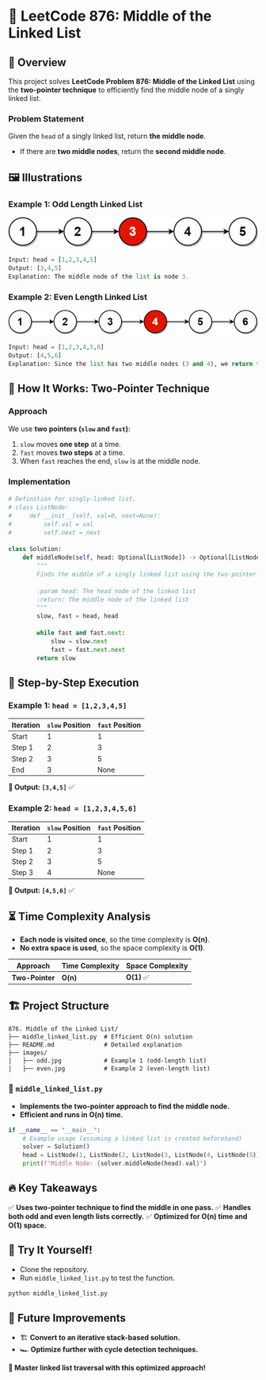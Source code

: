 # 🔗 **LeetCode 876: Middle of the Linked List**

## 📌 **Overview**
This project solves **LeetCode Problem 876: Middle of the Linked List** using the **two-pointer technique** to efficiently find the middle node of a singly linked list.

### **Problem Statement**
Given the `head` of a singly linked list, return **the middle node**.
- If there are **two middle nodes**, return the **second middle node**.

## 🖼 **Illustrations**
### **Example 1: Odd Length Linked List**
![Odd Length Linked List](images/odd.jpg)

```python
Input: head = [1,2,3,4,5]
Output: [3,4,5]
Explanation: The middle node of the list is node 3.
```

### **Example 2: Even Length Linked List**
![Even Length Linked List](images/even.jpg)

```python
Input: head = [1,2,3,4,5,6]
Output: [4,5,6]
Explanation: Since the list has two middle nodes (3 and 4), we return the second one.
```

## 🚀 **How It Works: Two-Pointer Technique**

### **Approach**
We use **two pointers (`slow` and `fast`)**:
1. `slow` moves **one step** at a time.
2. `fast` moves **two steps** at a time.
3. When `fast` reaches the end, `slow` is at the middle node.

### **Implementation**
```python
# Definition for singly-linked list.
# class ListNode:
#     def __init__(self, val=0, next=None):
#         self.val = val
#         self.next = next

class Solution:
    def middleNode(self, head: Optional[ListNode]) -> Optional[ListNode]:
        """
        Finds the middle of a singly linked list using the two-pointer technique.

        :param head: The head node of the linked list
        :return: The middle node of the linked list
        """
        slow, fast = head, head

        while fast and fast.next:
            slow = slow.next
            fast = fast.next.next
        return slow
```

## 📌 **Step-by-Step Execution**

### **Example 1: `head = [1,2,3,4,5]`**
| Iteration | `slow` Position | `fast` Position |
|-----------|----------------|-----------------|
| Start     | 1              | 1               |
| Step 1    | 2              | 3               |
| Step 2    | 3              | 5               |
| End       | 3              | None            |

**🔹 Output: `[3,4,5]`** ✅

### **Example 2: `head = [1,2,3,4,5,6]`**
| Iteration | `slow` Position | `fast` Position |
|-----------|----------------|-----------------|
| Start     | 1              | 1               |
| Step 1    | 2              | 3               |
| Step 2    | 3              | 5               |
| Step 3    | 4              | None            |

**🔹 Output: `[4,5,6]`** ✅

## ⏳ **Time Complexity Analysis**
- **Each node is visited once**, so the time complexity is **O(n)**.
- **No extra space is used**, so the space complexity is **O(1)**.

| Approach | Time Complexity | Space Complexity |
|----------|----------------|-----------------|
| **Two-Pointer** | **O(n)** | **O(1)** ✅ |

## 🏗 **Project Structure**

```
876. Middle of the Linked List/
├── middle_linked_list.py  # Efficient O(n) solution
├── README.md              # Detailed explanation
├── images/
│   ├── odd.jpg            # Example 1 (odd-length list)
│   ├── even.jpg           # Example 2 (even-length list)
```

### 📝 **`middle_linked_list.py`**
- **Implements the two-pointer approach to find the middle node.**
- **Efficient and runs in O(n) time.**

```python
if __name__ == "__main__":
    # Example usage (assuming a linked list is created beforehand)
    solver = Solution()
    head = ListNode(1, ListNode(2, ListNode(3, ListNode(4, ListNode(5)))))
    print(f"Middle Node: {solver.middleNode(head).val}")
```

## 🔥 **Key Takeaways**
✅ **Uses two-pointer technique to find the middle in one pass.**
✅ **Handles both odd and even length lists correctly.**
✅ **Optimized for O(n) time and O(1) space.**

## 🚀 **Try It Yourself!**
- Clone the repository.
- Run `middle_linked_list.py` to test the function.

```bash
python middle_linked_list.py
```

## 🌟 **Future Improvements**
- 🏗 **Convert to an iterative stack-based solution.**
- 🏎 **Optimize further with cycle detection techniques.**

**🚀 Master linked list traversal with this optimized approach!**

